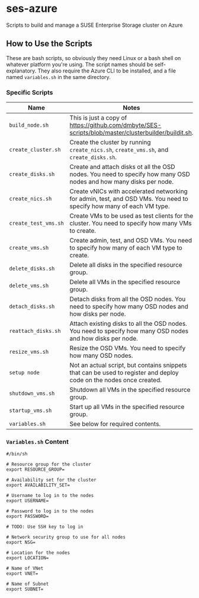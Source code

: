 # ses-azure
Scripts to build and manage a SUSE Enterprise Storage cluster on Azure

## How to Use the Scripts
These are bash scripts, so obviously they need Linux or a bash shell on whatever platform you're using. The script names should be self-explanatory. They also require the Azure CLI to be installed, and a file named `variables.sh` in the same directory. 

### Specific Scripts
Name | Notes
---- | -----
`build_node.sh` | This is just a copy of https://github.com/dmbyte/SES-scripts/blob/master/clusterbuilder/buildit.sh.
`create_cluster.sh` | Create the cluster by running `create_nics.sh`, `create_vms.sh`, and `create_disks.sh`.
`create_disks.sh` | Create and attach disks ot all the OSD nodes. You need to specify how many OSD nodes and how many disks per node.
`create_nics.sh` | Create vNICs with accelerated networking for admin, test, and OSD VMs. You need to specify how many of each VM type.
`create_test_vms.sh` | Create VMs to be used as test clients for the cluster. You need to specify how many VMs to create.
`create_vms.sh` | Create admin, test, and OSD VMs. You need to specify how many of each VM type to create.
`delete_disks.sh` | Delete all disks in the specified resource group.
`delete_vms.sh` | Delete all VMs in the specified resource group.
`detach_disks.sh` | Detach disks from all the OSD nodes. You need to specify how many OSD nodes and how disks per node.
`reattach_disks.sh` | Attach existing disks to all the OSD nodes. You need to specify how many OSD nodes and how disks per node.
`resize_vms.sh` | Resize the OSD VMs. You need to specify how many OSD nodes.
`setup node` | Not an actual script, but contains snippets that can be used to register and deploy code on the nodes once created.
`shutdown_vms.sh` | Shutdown all VMs in the specified resource group.
`startup_vms.sh` | Start up all VMs in the specified resource group.
`variables.sh` | See below for required contents.

### `Variables.sh` Content
```
#/bin/sh

# Resource group for the cluster
export RESOURCE_GROUP= 

# Availability set for the cluster
export AVAILABILITY_SET=

# Username to log in to the nodes
export USERNAME=

# Password to log in to the nodes
export PASSWORD=

# TODO: Use SSH key to log in

# Network security group to use for all nodes
export NSG=

# Location for the nodes
export LOCATION=

# Name of VNet
export VNET=

# Name of Subnet
export SUBNET=
```